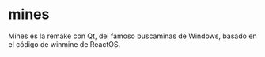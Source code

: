 # mines
Mines es la remake con Qt, del famoso buscaminas de Windows, basado en el código de winmine de ReactOS.
